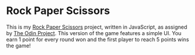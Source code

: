# Rock Paper Scissors

This is my [Rock Paper Scissors](https://en.wikipedia.org/wiki/Rock_paper_scissors) project, written in JavaScript, as assigned by [The Odin Project](https://www.theodinproject.com). This version of the game features a simple UI. You earn 1 point for every round won and the first player to reach 5 points wins the game! 
